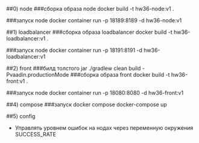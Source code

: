 ##0) node
###сборка образа node
docker build -t hw36-node:v1 .

###запуск node
docker container run -p 18189:8189 -d hw36-node:v1

##1) loadbalancer
###сборка образа loadbalancer
docker build -t hw36-loadbalancer:v1 .

###запуск node
docker container run -p 18191:8191 -d hw36-loadbalancer:v1

##2) front
###билд толстого jar
./gradlew clean build -Pvaadin.productionMode
###сборка образа front
docker build -t hw36-front:v1 .

###запуск node
docker container run -p 18080:8080 -d hw36-front:v1


##4) compose
###запуск docker compose
docker-compose up

##5) config
- Управлять уровнем ошибок на нодах через переменную окружения SUCCESS_RATE